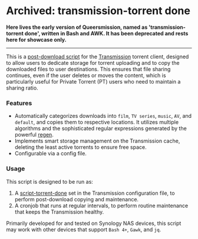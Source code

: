 # Archived: transmission-torrent done

**Here lives the early version of Queersmission, named as 'transmission-torrent done', written in Bash and AWK. It has been deprecated and rests here for showcase only.**

---

This is a [post-download script](https://github.com/transmission/transmission/blob/main/docs/Scripts.md) for the [Transmission](https://transmissionbt.com/) torrent client, designed to allow users to dedicate storage for torrent uploading and to copy the downloaded files to user destinations. This ensures that file sharing continues, even if the user deletes or moves the content, which is particularly useful for Private Torrent (PT) users who need to maintain a sharing ratio.

### Features

- Automatically categorizes downloads into `film`, `TV series`, `music`, `AV`, and `default`, and copies them to respective locations. It utilizes multiple algorithms and the sophisticated regular expressions generated by the powerful [regen](https://github.com/libertypi/regen).
- Implements smart storage management on the Transmission cache, deleting the least active torrents to ensure free space.
- Configurable via a config file.

### Usage

This script is designed to be run as:

1. A [script-torrent-done](https://github.com/transmission/transmission/blob/main/docs/Editing-Configuration-Files.md#:~:text=script%2Dtorrent%2Ddone%2Dfilename) set in the Transmission configuration file, to perform post-download copying and maintenance.
2. A cronjob that runs at regular intervals, to perform routine maintenance that keeps the Transmission healthy.

Primarily developed for and tested on Synology NAS devices, this script may work with other devices that support `Bash 4+`, `Gawk`, and `jq`.
